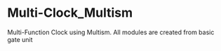 # Multi-Clock_Multism
Multi-Function Clock using Multism. All modules are created from basic gate unit
